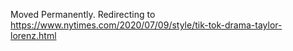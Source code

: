Moved Permanently. Redirecting to
https://www.nytimes.com/2020/07/09/style/tik-tok-drama-taylor-lorenz.html
